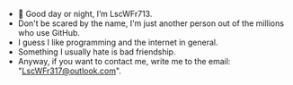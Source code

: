 - 👋 Good day or night, I’m LscWFr713.
- Don't be scared by the name, I'm just another person out of the millions who use GitHub.
- I guess I like programming and the internet in general.
- Something I usually hate is bad friendship.
- Anyway, if you want to contact me, write me to the email: "LscWFr317@outlook.com".
<!---LscWFr713/LscWFr713 is a ✨ special ✨ repository because its `README.md` (this file) appears on your GitHub profile.
You can click the Preview link to take a look at your changes.
--->
